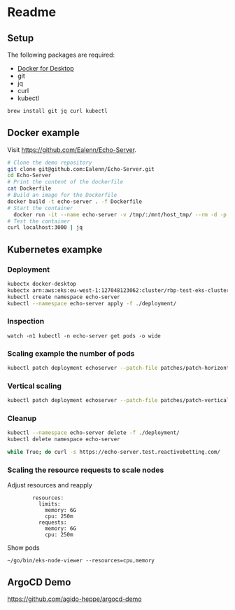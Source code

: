 # Readme

## Setup

The following packages are required:
- [Docker for Desktop](https://www.docker.com/products/docker-desktop/)
- git
- jq
- curl
- kubectl

```bash
brew install git jq curl kubectl
```

## Docker example

Visit https://github.com/Ealenn/Echo-Server.

```bash
# Clone the demo repository
git clone git@github.com:Ealenn/Echo-Server.git
cd Echo-Server
# Print the content of the dockerfile
cat Dockerfile
# Build an image for the Dockerfile
docker build -t echo-server . -f Dockerfile
# Start the container
  docker run -it --name echo-server -v /tmp/:/mnt/host_tmp/ --rm -d -p 3000:80 echo-server
# Test the container
curl localhost:3000 | jq
```

## Kubernetes exampke

### Deployment
```bash
kubectx docker-desktop
kubectx arn:aws:eks:eu-west-1:127048123062:cluster/rbp-test-eks-cluster
kubectl create namespace echo-server
kubectl --namespace echo-server apply -f ./deployment/
```

### Inspection

```
watch -n1 kubectl -n echo-server get pods -o wide
```

### Scaling example the number of pods

```bash
kubectl patch deployment echoserver --patch-file patches/patch-horizontal.yaml
```

### Vertical scaling

```bash
kubectl patch deployment echoserver --patch-file patches/patch-vertical.yaml
```

### Cleanup
```bash
kubectl --namespace echo-server delete -f ./deployment/
kubectl delete namespace echo-server
```



```bash
while True; do curl -s https://echo-server.test.reactivebetting.com/  | jq .host.ip ; done
```


### Scaling the resource requests to scale nodes

Adjust resources and reapply
```
        resources:
          limits:
            memory: 6G
            cpu: 250m
          requests:
            memory: 6G
            cpu: 250m
```

Show pods
```
~/go/bin/eks-node-viewer --resources=cpu,memory
```

## ArgoCD Demo

https://github.com/agido-heppe/argocd-demo
